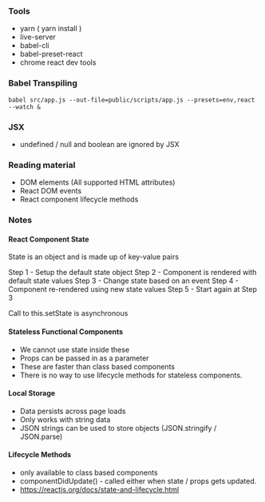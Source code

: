 ### Tools
- yarn ( yarn install )
- live-server
- babel-cli
- babel-preset-react
- chrome react dev tools


### Babel Transpiling
```
babel src/app.js --out-file=public/scripts/app.js --presets=env,react --watch &
```

### JSX
- undefined / null and boolean are ignored by JSX

### Reading material
- DOM elements (All supported HTML attributes)
- React DOM events 
- React component lifecycle methods


### Notes 
#### React Component State 
State is an object and is made up of key-value pairs

Step 1 - Setup the default state object
Step 2 - Component is rendered with default state values
Step 3 - Change state based on an event
Step 4 - Component re-rendered using new state values
Step 5 - Start again at Step 3

Call to this.setState is asynchronous

#### Stateless Functional Components
- We cannot use state inside these 
- Props can be passed in as a parameter
- These are faster than class based components
- There is no way to use lifecycle methods for stateless components.

#### Local Storage
- Data persists across page loads 
- Only works with string data
- JSON strings can be used to store objects (JSON.stringify / JSON.parse)

#### Lifecycle Methods
- only available to class based components
- componentDidUpdate() - called either when state / props gets updated.
- https://reactjs.org/docs/state-and-lifecycle.html